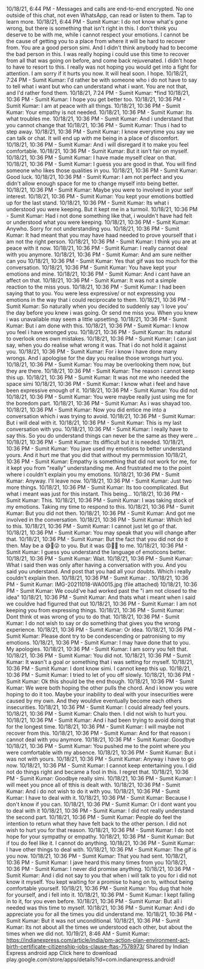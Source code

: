 10/18/21, 6:44 PM - Messages and calls are end-to-end encrypted. No one outside of this chat, not even WhatsApp, can read or listen to them. Tap to learn more. 10/18/21, 6:44 PM - Sumit Kumar: I do not know what's gone wrong, but there is something that isn't right in this. I don't think you deserve to be with me, while i cannot respect your emotions. I cannot be the cause of getting you to a place from where it will be hard to recover from. You are a good person simi. And I didn't think anybody had to become the bad person in this. I was really hoping i could use this time to recover from all that was going on before, and come back rejuvenated. I didn't hope to have to resort to this. I really was not hoping you would get into a fight for attention. I am sorry if it hurts you now. It will heal soon. I hope. 10/18/21, 7:24 PM - Sumit Kumar: I'd rather be with someone who i do not have to say to tell what i want but who can understand what i want. You are not that, and I'd rather fond them. 10/18/21, 7:24 PM - Sumit Kumar: *find 10/18/21, 10:36 PM - Sumit Kumar: I hope you get better too. 10/18/21, 10:36 PM - Sumit Kumar: I am at peace with all things. 10/18/21, 10:36 PM - Sumit Kumar: Your empathy is not needed. 10/18/21, 10:36 PM - Sumit Kumar: Its what troubles me. 10/18/21, 10:36 PM - Sumit Kumar: And i understand that you cannot change that 10/18/21, 10:36 PM - Sumit Kumar: Thus i had to step away. 10/18/21, 10:36 PM - Sumit Kumar: I know everytime you say we can talk or chat. It will end up with me being in a place of discomfort. 10/18/21, 10:36 PM - Sumit Kumar: And i will disregard it to make you feel comfortable. 10/18/21, 10:36 PM - Sumit Kumar: But it isn't fair on myself. 10/18/21, 10:36 PM - Sumit Kumar: I have made myself clear on that. 10/18/21, 10:36 PM - Sumit Kumar: I guess you are good in that. You will find someone who likes those qualities in you. 10/18/21, 10:36 PM - Sumit Kumar: Good luck. 10/18/21, 10:36 PM - Sumit Kumar: I am not perfect and you didn't allow enough space for me to change myself into being better. 10/18/21, 10:36 PM - Sumit Kumar: Maybe you were to involved in your self interest. 10/18/21, 10:36 PM - Sumit Kumar: You kept your emotions bottled up for the last stand. 10/18/21, 10:36 PM - Sumit Kumar: Its what i understood you were keeping. But it kept me in a turmoil. 10/18/21, 10:36 PM - Sumit Kumar: Had i not done something like that, i wouldn't have had felt or understood what you were keeping. 10/18/21, 10:36 PM - Sumit Kumar: Anywho. Sorry for not understanding you. 10/18/21, 10:36 PM - Sumit Kumar: It had meant that you may have haad needed to prove yourself that i am not the right person. 10/18/21, 10:36 PM - Sumit Kumar: I think you are at peace with it now. 10/18/21, 10:36 PM - Sumit Kumar: I really cannot deal with you anymore. 10/18/21, 10:36 PM - Sumit Kumar: And am sure neither can you 10/18/21, 10:36 PM - Sumit Kumar: Yes that gif was too much for the conversation. 10/18/21, 10:36 PM - Sumit Kumar: You have kept your emotions and mine. 10/18/21, 10:36 PM - Sumit Kumar: And i cant have an affect on that. 10/18/21, 10:36 PM - Sumit Kumar: It was not a simple reaction to the miss yous. 10/18/21, 10:36 PM - Sumit Kumar: I had been saying that to you. You were less expressive/ or not expressing you emotions in the way that i could reciprocate to them. 10/18/21, 10:36 PM - Sumit Kumar: So naturally when you decided to suddenly say 'i love you' the day before you knew i was going. Or send me miss you. When you knew i was unavailable may seem a little upsetting. 10/18/21, 10:36 PM - Sumit Kumar: But i am done with this. 10/18/21, 10:36 PM - Sumit Kumar: I know you feel i have wronged you. 10/18/21, 10:36 PM - Sumit Kumar: Its natural to overlook ones own mistakes. 10/18/21, 10:36 PM - Sumit Kumar: I can just say, when you do realise what wrong it was. That i do not hold it against you. 10/18/21, 10:36 PM - Sumit Kumar: For i know i have done many wrongs. And i apologise for the day you realise those wrongs hurt you. 10/18/21, 10:36 PM - Sumit Kumar: You may be overlooking them now, but they are there. 10/18/21, 10:36 PM - Sumit Kumar: The reason i cannot keep this up. 10/18/21, 10:36 PM - Sumit Kumar: It was not me who needed the space simi 10/18/21, 10:36 PM - Sumit Kumar: I know what i feel and have been expressive enough of it. 10/18/21, 10:36 PM - Sumit Kumar: You did not 10/18/21, 10:36 PM - Sumit Kumar: You were maybe really just using me for the boredom part. 10/18/21, 10:36 PM - Sumit Kumar: As i was shayad too. 10/18/21, 10:36 PM - Sumit Kumar: Now you did entice me into a conversation which i was trying to avoid. 10/18/21, 10:36 PM - Sumit Kumar: But i will deal with it. 10/18/21, 10:36 PM - Sumit Kumar: This is my last conversation with you. 10/18/21, 10:36 PM - Sumit Kumar: I really have to say this. So you do understand things can never be the same as they were .. 10/18/21, 10:36 PM - Sumit Kumar: Its difficult but it is needed. 10/18/21, 10:36 PM - Sumit Kumar: You jave used my emotions to better understand yours. And it hurt me that you did that without my permmission 10/18/21, 10:36 PM - Sumit Kumar: Empathy is something that did not work for me, for it kept you from "really" understanding me. And frustrated me to the point where i couldn't explain you my emotions. 10/18/21, 10:36 PM - Sumit Kumar: Anyway. I'll leave now. 10/18/21, 10:36 PM - Sumit Kumar: Just two more things. 10/18/21, 10:36 PM - Sumit Kumar: Its too coomplicated. But what i meant was just for this instant. This being... 10/18/21, 10:36 PM - Sumit Kumar: This. 10/18/21, 10:36 PM - Sumit Kumar: I was taking stock of my emotions. Taking my time to respond to this. 10/18/21, 10:36 PM - Sumit Kumar: But you did not then. 10/18/21, 10:36 PM - Sumit Kumar: And got me involved in the conversation. 10/18/21, 10:36 PM - Sumit Kumar: Which led to this. 10/18/21, 10:36 PM - Sumit Kumar: I cannot just let go of that. 10/18/21, 10:36 PM - Sumit Kumar: You may speak that you will change after that. 10/18/21, 10:36 PM - Sumit Kumar: But the fact that you did not do it then. May be a 😅🤪😜 to you. But it was 😡🤕🤒 to me. 10/18/21, 10:36 PM - Sumit Kumar: I guess you understand the language of emoticons better. 10/18/21, 10:36 PM - Sumit Kumar: Wait. 10/18/21, 10:36 PM - Sumit Kumar: What i said then was only after having a conversation with you. And you said you understand. And post that you had all your doubts. Which i really couldn't explain then. 10/18/21, 10:36 PM - Sumit Kumar: . 10/18/21, 10:36 PM - Sumit Kumar: IMG-20211018-WA0015.jpg (file attached) 10/18/21, 10:36 PM - Sumit Kumar: We could've had worked past the "i am not closed to the idea" 10/18/21, 10:36 PM - Sumit Kumar: And thats what i meant when i said we couldve had figurred that out 10/18/21, 10:36 PM - Sumit Kumar: I am not keeping you from expressing things. 10/18/21, 10:36 PM - Sumit Kumar: Dont think ot was wrong of you to do that. 10/18/21, 10:36 PM - Sumit Kumar: I do not wish to say or do something that gives you the wrong experience. 10/18/21, 10:36 PM - Sumit Kumar: Or idea. 10/18/21, 10:36 PM - Sumit Kumar: Please dont try to be condescending or patronising to my emotions. 10/18/21, 10:36 PM - Sumit Kumar: I may have done that to you. My apologies. 10/18/21, 10:36 PM - Sumit Kumar: I am sorry you felt that. 10/18/21, 10:36 PM - Sumit Kumar: You did not. 10/18/21, 10:36 PM - Sumit Kumar: It wasn't a goal or something that i was setting for myself. 10/18/21, 10:36 PM - Sumit Kumar: I dont know simi. I cannot keep this up. 10/18/21, 10:36 PM - Sumit Kumar: I tried to let of you off slowly. 10/18/21, 10:36 PM - Sumit Kumar: Ok this should be the end though. 10/18/21, 10:36 PM - Sumit Kumar: We were both hoping the other pulls the chord. And i know you were hoping to do it too. Maybe your inability to deal with your insecurities were caused by my own. And they wouldve eventually become each others insecurities. 10/18/21, 10:36 PM - Sumit Kumar: I could already feel yours. 10/18/21, 10:36 PM - Sumit Kumar: Chalo then. I did not wish to hurt you. 10/18/21, 10:36 PM - Sumit Kumar: And i had been trying to avoid doing that for the longest time. 10/18/21, 10:36 PM - Sumit Kumar: I will maybe not recover from this. 10/18/21, 10:36 PM - Sumit Kumar: And for that reason i cannot deal with you anymore. 10/18/21, 10:36 PM - Sumit Kumar: Goodbye 10/18/21, 10:36 PM - Sumit Kumar: You pushed me to the point where you were comfortable with my absence. 10/18/21, 10:36 PM - Sumit Kumar: But i was not with yours. 10/18/21, 10:36 PM - Sumit Kumar: Anyway i have to go now. 10/18/21, 10:36 PM - Sumit Kumar: I cannot keep entertaining you. I did not do things right and became a fool in this. I regret that. 10/18/21, 10:36 PM - Sumit Kumar: Goodbye really simi. 10/18/21, 10:36 PM - Sumit Kumar: I will meet you pnce all of tthis is dealt with. 10/18/21, 10:36 PM - Sumit Kumar: And i do not wish to do it with you. 10/18/21, 10:36 PM - Sumit Kumar: I have to deal with it. 10/18/21, 10:36 PM - Sumit Kumar: Because I don't know if you can. 10/18/21, 10:36 PM - Sumit Kumar: Or i dont want you to deal with it 10/18/21, 10:36 PM - Sumit Kumar: I did not really understand the second part. 10/18/21, 10:36 PM - Sumit Kumar: People do feel the intention to return what they have felt back to the other person. I did not wish to hurt you for that reason. 10/18/21, 10:36 PM - Sumit Kumar: I do not hope for your sympathy or empathy. 10/18/21, 10:36 PM - Sumit Kumar: But if tou do feel like it. I cannot do anything. 10/18/21, 10:36 PM - Sumit Kumar: I have other things to deal with. 10/18/21, 10:36 PM - Sumit Kumar: The gif is you now. 10/18/21, 10:36 PM - Sumit Kumar: That you had sent. 10/18/21, 10:36 PM - Sumit Kumar: I jave heard this many times from you 10/18/21, 10:36 PM - Sumit Kumar: I never did promise anything. 10/18/21, 10:36 PM - Sumit Kumar: And i did not say to you that when i will talk to you for i did not know it myself. You kept waiting for a promise to hang on to, without being comfortable yourself. 10/18/21, 10:36 PM - Sumit Kumar: You dug that hole for yourself, and i fell into it. 10/18/21, 10:36 PM - Sumit Kumar: I kept falling in to it, for you even before. 10/18/21, 10:36 PM - Sumit Kumar: But all i needed was this time to myself. 10/18/21, 10:36 PM - Sumit Kumar: And i do appreciate you for all the times you did understand me. 10/18/21, 10:36 PM - Sumit Kumar: But it was not unconditional. 10/18/21, 10:36 PM - Sumit Kumar: Its not about all the times we understood each other, but about the times when we did not. 10/19/21, 8:46 AM - Sumit Kumar: https://indianexpress.com/article/india/pm-action-plan-environment-act-birth-certificate-citizenship-jobs-clause-ftas-7578973/ Shared by Indian Express android app Click here to download play.google.com/store/apps/details?id=com.indianexpress.android! 